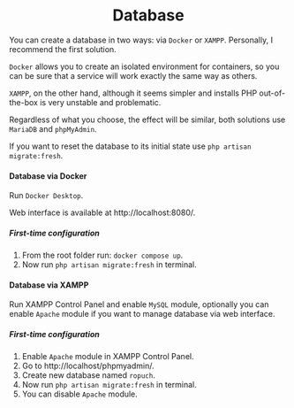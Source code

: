 <h1 align="center">Database</h1>

You can create a database in two ways: via `Docker` or `XAMPP`.
Personally, I recommend the first solution.

`Docker` allows you to create an isolated environment for containers,
so you can be sure that a service will work exactly the same way as others.

`XAMPP`, on the other hand, although it seems simpler and installs PHP out-of-the-box is very unstable and problematic.

Regardless of what you choose, the effect will be similar, both solutions use `MariaDB` and `phpMyAdmin`.

If you want to reset the database to its initial state use `php artisan migrate:fresh`.

<!-- php artisan db:seed -->

#### Database via Docker

Run `Docker Desktop`.

Web interface is available at http://localhost:8080/.

##### First-time configuration

1. From the root folder run: `docker compose up`.
2. Now run `php artisan migrate:fresh` in terminal.

#### Database via XAMPP

Run XAMPP Control Panel and enable `MySQL` module,
optionally you can enable `Apache` module if you want to manage database via web interface.

##### First-time configuration

1. Enable `Apache` module in XAMPP Control Panel.
2. Go to http://localhost/phpmyadmin/.
3. Create new database named `ropuch`.
4. Now run `php artisan migrate:fresh` in terminal.
5. You can disable `Apache` module.

